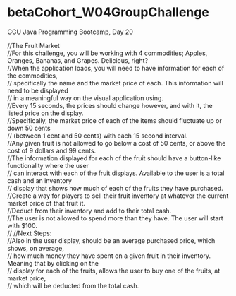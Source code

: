 # betaCohort_W04GroupChallenge
GCU Java Programming Bootcamp, Day 20

//The Fruit Market<br>
//For this challenge, you will be working with 4 commodities; Apples, Oranges, Bananas, and Grapes. Delicious, right?<br>
//When the application loads, you will need to have information for each of the commodities,<br>
//  specifically the name and the market price of each. This information will need to be displayed<br>
//  in a meaningful way on the visual application using.<br>
//Every 15 seconds, the prices should change however, and with it, the listed price on the display.<br>
//Specifically, the market price of each of the items should fluctuate up or down 50 cents<br>
//  (between 1 cent and 50 cents) with each 15 second interval.<br>
//Any given fruit is not allowed to go below a cost of 50 cents, or above the cost of 9 dollars and 99 cents.<br>
//The information displayed for each of the fruit should have a button-like functionality where the user<br>
//  can interact with each of the fruit displays. Available to the user is a total cash and an inventory<br>
//  display that shows how much of each of the fruits they have purchased.<br>
//Create a way for players to sell their fruit inventory at whatever the current market price of that fruit it.<br>
//Deduct from their inventory and add to their total cash.<br>
//The user is not allowed to spend more than they have. The user will start with $100.<br>
//
//Next Steps:<br>
//Also in the user display, should be an average purchased price, which shows, on average,<br>
//  how much money they have spent on a given fruit in their inventory. Meaning that by clicking on the<br>
// display for each of the fruits, allows the user to buy one of the fruits, at market price,<br>
// which will be deducted from the total cash.<br>
